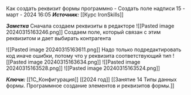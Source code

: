 
Как создать реквизит формы программно - Создать поле надписи
 15 - март - 2024  16:05 
***Источник:***  [[Курс IronSkills]] 

***Заметка*** 
Сначала создаем реквизиты в редакторе
![[Pasted image 20240315163246.png]]
Создаем поле, который связан с этим реквизитом и дает выбирать контрагента

![[Pasted image 20240315163611.png]]
Надо только подредактировать код иначе ошибки, потому что у реквизита соответствующий тип
![[Pasted image 20240315163634.png]]
![[Pasted image 20240315163528.png]]
![[Pasted image 20240315163524.png]]



***Ключи:*** [[1С_Конфигурация]] [[2024 год]]  [[Занятие 14 Типы данных формы. Программное создание элементов и реквизитов формы.]]